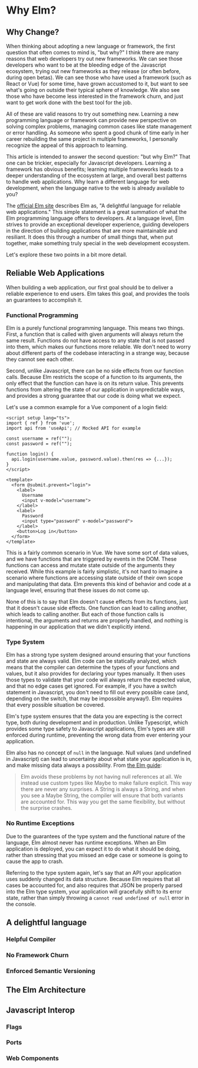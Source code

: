 # Why Elm?

## Why Change?

When thinking about adopting a new language or framework, the first question that often comes to mind is, "but why?" I think there are many reasons that web developers try out new frameworks. We can see those developers who want to be at the bleeding edge of the Javascript ecosystem, trying out new frameworks as they release (or often before, during open betas). We can see those who have used a framework (such as React or Vue) for some time, have grown accustomed to it, but want to see what's going on outside their typical sphere of knowledge. We also see those who have become less interested in the framework churn, and just want to get work done with the best tool for the job.

All of these are valid reasons to try out something new. Learning a new programming language or framework can provide new perspective on solving complex problems, managing common cases like state management or error handling. As someone who spent a good chunk of time early in her career rebuilding the same project in multiple frameworks, I personally recognize the appeal of this approach to learning.

This article is intended to answer the second question: "but why Elm?" That one can be trickier, especially for Javascript developers. Learning a framework has obvious benefits; learning multiple frameworks leads to a deeper understanding of the ecosystem at large, and overall best patterns to handle web applications. Why learn a different language for web development, when the language native to the web is already available to you?

The [official Elm site](https://elm-lang.org/) describes Elm as, "A delightful language for reliable web applications." This simple statement is a great summation of what the Elm programming language offers to developers. At a language level, Elm strives to provide an exceptional developer experience, guiding developers in the direction of building applications that are more maintainable and resiliant. It does this through a number of small things that, when put together, make something truly special in the web development ecosystem.

Let's explore these two points in a bit more detail.

## Reliable Web Applications

When building a web application, our first goal should be to deliver a reliable experience to end users. Elm takes this goal, and provides the tools an guarantees to accomplish it.

### Functional Programming

Elm is a purely functional programming language. This means two things. First, a function that is called with given arguments will always return the same result. Functions do not have access to any state that is not passed into them, which makes our functions more reliable. We don't need to worry about different parts of the codebase interacting in a strange way, because they cannot see each other.

Second, unlike Javascript, there can be no side effects from our function calls. Because Elm restricts the scope of a function to its arguments, the only effect that the function can have is on its return value. This prevents functions from altering the state of our application in unpredictable ways, and provides a strong guarantee that our code is doing what we expect.

Let's use a common example for a Vue component of a login field:

```vue
<script setup lang="ts">
import { ref } from 'vue';
import api from 'useApi'; // Mocked API for example

const username = ref("");
const password = ref("");

function login() {
  api.login(username.value, password.value).then(res => {...});
}
</script>

<template>
  <form @submit.prevent="login">
    <label>
      Username
      <input v-model="username">
    </label>
    <label>
      Password
      <input type="password" v-model="password">
    </label>
    <button>Log in</button>
  </form>
</template>
```

This is a fairly common scenario in Vue. We have some sort of data values, and we have functions that are triggered by events in the DOM. These functions can access and mutate state outside of the arguments they received. While this example is fairly simplistic, it's not hard to imagine a scenario where functions are accessing state outside of their own scope and manipulating that data. Elm prevents this kind of behavior and code at a language level, ensuring that these issues do not come up.

None of this is to say that Elm doesn't cause effects from its functions, just that it doesn't cause side effects. One function can lead to calling another, which leads to calling another. But each of those function calls is intentional, the arguments and returns are properly handled, and nothing is happening in our application that we didn't explicitly intend.

### Type System

Elm has a strong type system designed around ensuring that your functions and state are always valid. Elm code can be statically analyzed, which means that the compiler can determine the types of your functions and values, but it also provides for declaring your types manually. It then uses those types to validate that your code will always return the expected value, and that no edge cases get ignored. For example, if you have a switch statement in Javascript, you don't need to fill out every possible case (and, depending on the switch, that may be impossible anyway!). Elm requires that every possible situation be covered.

Elm's type system ensures that the data you are expecting is the correct type, both during development and in production. Unlike Typescript, which provides some type safety to Javascript applications, Elm's types are still enforced during runtime, preventing the wrong data from ever entering your application.

Elm also has no concept of `null` in the language. Null values (and undefined in Javascript) can lead to uncertainty about what state your application is in, and make missing data always a possibility. From [the Elm guide](https://guide.elm-lang.org/error_handling/maybe.html):

> Elm avoids these problems by not having null references at all. We instead use custom types like Maybe to make failure explicit. This way there are never any surprises. A String is always a String, and when you see a Maybe String, the compiler will ensure that both variants are accounted for. This way you get the same flexibility, but without the surprise crashes.

### No Runtime Exceptions

Due to the guarantees of the type system and the functional nature of the language, Elm almost never has runtime exceptions. When an Elm application is deployed, you can expect it to do what it should be doing, rather than stressing that you missed an edge case or someone is going to cause the app to crash.

Referring to the type system again, let's say that an API your application uses suddenly changed its data structure. Because Elm requires that all cases be accounted for, and also requires that JSON be properly parsed into the Elm type system, your application will gracefully shift to its error state, rather than simply throwing a `cannot read undefined of null` error in the console.

## A delightful language

### Helpful Compiler

### No Framework Churn

### Enforced Semantic Versioning

## The Elm Architecture

## Javascript Interop

### Flags

### Ports

### Web Components
